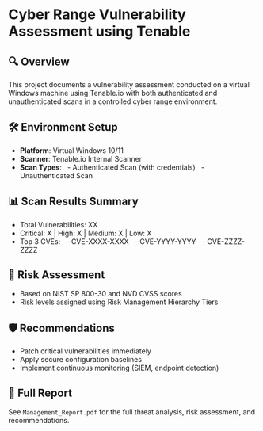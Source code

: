 
# Cyber Range Vulnerability Assessment using Tenable

## 🔍 Overview
This project documents a vulnerability assessment conducted on a virtual Windows machine using Tenable.io with both authenticated and unauthenticated scans in a controlled cyber range environment.

## 🛠️ Environment Setup
- **Platform**: Virtual Windows 10/11
- **Scanner**: Tenable.io Internal Scanner
- **Scan Types**: 
  - Authenticated Scan (with credentials)
  - Unauthenticated Scan

## 📊 Scan Results Summary
- Total Vulnerabilities: XX
- Critical: X | High: X | Medium: X | Low: X
- Top 3 CVEs:
  - CVE-XXXX-XXXX
  - CVE-YYYY-YYYY
  - CVE-ZZZZ-ZZZZ

## 🧠 Risk Assessment
- Based on NIST SP 800-30 and NVD CVSS scores
- Risk levels assigned using Risk Management Hierarchy Tiers

## 🛡️ Recommendations
- Patch critical vulnerabilities immediately
- Apply secure configuration baselines
- Implement continuous monitoring (SIEM, endpoint detection)

## 📄 Full Report
See `Management_Report.pdf` for the full threat analysis, risk assessment, and recommendations.
